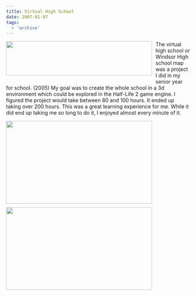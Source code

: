```yaml
---
title: Virtual High School
date: 2007-01-07
tags:
  - 'archive'
---
```


<a href="http://2.bp.blogspot.com/_zdYMSK7YuAA/SarwurLL63I/AAAAAAAAFJA/tjEh83DEpxQ/s1600-h/whs950015.jpg" onblur="try {parent.deselectBloggerImageGracefully();} catch(e) {}"><img id="BLOGGER_PHOTO_ID_5308319795463842674" style="margin: 0pt 10px 10px 0pt; float: left; cursor: pointer; width: 400px; height: 94px;" alt="" src="http://2.bp.blogspot.com/_zdYMSK7YuAA/SarwurLL63I/AAAAAAAAFJA/tjEh83DEpxQ/s400/whs950015.jpg" border="0" /></a>The virtual high school or Windsor High school map was a project I did in my senior year for school. (2005) My goal was to create the whole school in a 3d environment which could be explored in the Half-Life 2 game engine. I figured the project would take between 80 and 100 hours. It ended up taking over 200 hours. This was a great learning experience for me. While it did end up taking me so long to do it, I enjoyed almost every minute of it.

<a href="http://1.bp.blogspot.com/_zdYMSK7YuAA/SarkWHT8cGI/AAAAAAAAFIY/g2tdQhQJ31I/s1600-h/whs950021.jpg" onblur="try {parent.deselectBloggerImageGracefully();} catch(e) {}"><img id="BLOGGER_PHOTO_ID_5308306179380506722" style="float: left; margin: 0 10px 10px 0; cursor: hand; width: 400px; height: 226px;" alt="" src="http://1.bp.blogspot.com/_zdYMSK7YuAA/SarkWHT8cGI/AAAAAAAAFIY/g2tdQhQJ31I/s400/whs950021.jpg" border="0" /></a>
<a href="http://3.bp.blogspot.com/_zdYMSK7YuAA/SarkV-f7CKI/AAAAAAAAFIQ/ZQPFYnJOnbI/s1600-h/whs950020.jpg" onblur="try {parent.deselectBloggerImageGracefully();} catch(e) {}"><img id="BLOGGER_PHOTO_ID_5308306177014827170" style="float: left; margin: 0 10px 10px 0; cursor: hand; width: 400px; height: 226px;" alt="" src="http://3.bp.blogspot.com/_zdYMSK7YuAA/SarkV-f7CKI/AAAAAAAAFIQ/ZQPFYnJOnbI/s400/whs950020.jpg" border="0" /></a>
